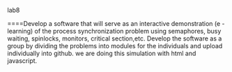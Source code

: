 lab8


====Develop a software that will serve as an interactive demonstration (e - learning) of the process synchronization problem using semaphores, busy waiting, spinlocks, monitors, critical section,etc. 
    Develop the software as a group by dividing the problems into modules for the individuals and upload individually into github.
we are doing this  simulation with html and javascript.
